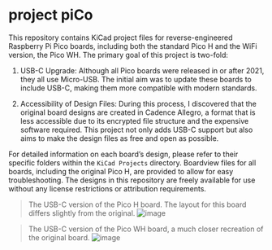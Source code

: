 # project piCo

This repository contains KiCad project files for reverse-engineered Raspberry Pi Pico boards, including both the standard Pico H and the WiFi version, the Pico WH. The primary goal of this project is two-fold:

1. USB-C Upgrade: Although all Pico boards were released in or after 2021, they all use Micro-USB. The initial aim was to update these boards to include USB-C, making them more compatible with modern standards.

2. Accessibility of Design Files: During this process, I discovered that the original board designs are created in Cadence Allegro, a format that is less accessible due to its encrypted file structure and the expensive software required. This project not only adds USB-C support but also aims to make the design files as free and open as possible.

For detailed information on each board’s design, please refer to their specific folders within the `KiCad Projects` directory. Boardview files for all boards, including the original Pico H, are provided to allow for easy troubleshooting. The designs in this repository are freely available for use without any license restrictions or attribution requirements.

> The USB-C version of the Pico H board. The layout for this board differs slightly from the original.
![image](https://github.com/user-attachments/assets/3d2943af-c4f5-4dba-b2e3-bb380a24210b)

> The USB-C version of the Pico WH board, a much closer recreation of the original board.
![image](https://github.com/user-attachments/assets/429d3ffc-f5d3-4d9b-a8b5-73fd3a04eb2a)